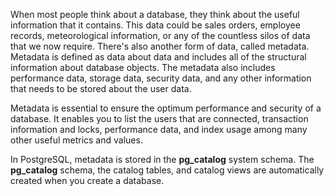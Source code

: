 
When most people think about a database, they think about the useful information that it contains. This data could be sales orders, employee records, meteorological information, or any of the countless silos of data that we now require. There's also another form of data, called metadata. Metadata is defined as data about data and includes all of the structural information about database objects. The metadata also includes performance data, storage data, security data, and any other information that needs to be stored about the user data.

Metadata is essential to ensure the optimum performance and security of a database. It enables you to list the users that are connected, transaction information and locks, performance data, and index usage among many other useful metrics and values.

In PostgreSQL, metadata is stored in the **pg_catalog** system schema. The **pg_catalog** schema, the catalog tables, and catalog views are automatically created when you create a database.
